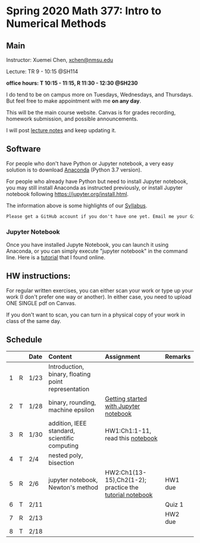 # Spring 2020 Math 377: Intro to Numerical Methods
## Main
Instructor: Xuemei Chen, xchen@nmsu.edu

Lecture: TR 9 - 10:15 @SH114

**office hours: T 10:15 - 11:15, R 11:30 - 12:30 @SH230**

I do tend to be on campus more on Tuesdays, Wednesdays, and Thursdays. But feel free to make appointment with me **on any day**. 

This will be the main course website. Canvas is for grades recording, homework submission, and possible announcements.

I will post [lecture notes](NumericalMethods20.pdf) and keep updating it.

## Software
For people who don't have Python or Jupyter notebook, a very easy solution is to download [Anaconda](https://www.anaconda.com/distribution/) (Python 3.7 version). 

For people who already have Python but need to install Jupyter notebook, you may still install Anaconda as instructed previously, or install Jupyter notebook following https://jupyter.org/install.html.

The information above is some highlights of our [Syllabus](2020SprMath377_syllabus.pdf).

```diff
Please get a GitHub account if you don't have one yet. Email me your GitHub username.
```

### Jupyter Notebook
Once you have installed Jupyte Notebook, you can launch it using Anaconda, or you can simply execute "jupyter notebook" in the command line. Here is a [tutorial](https://towardsdatascience.com/a-beginners-tutorial-to-jupyter-notebooks-1b2f8705888a) that I found online. 

## HW instructions:

For regular written exercises, you can either scan your work or type up your work (I don't prefer one way or another). In either case, you need to upload ONE SINGLE pdf on Canvas. 

If you don't want to scan, you can turn in a physical copy of your work in class of the same day.

## Schedule 

||  |Date|Content|Assignment|Remarks|
|:---|:---|:---| :---  | :---  | :---  |
|1|R|1/23|Introduction, binary, floating point representation||||
|2|T|1/28|binary, rounding, machine epsilon|[Getting started with Jupyter notebook](https://towardsdatascience.com/a-beginners-tutorial-to-jupyter-notebooks-1b2f8705888a)||
|3|R|1/30|addition, IEEE standard, scientific computing|HW1:Ch1:1-11, read this [notebook](https://nbviewer.jupyter.org/github/Numerical-Analysis/Spr2020Math377/blob/master/nbs/Tutorial.ipynb)||
|4|T|2/4|nested poly, bisection|||
|5|R|2/6|jupyter notebook, Newton's method|HW2:Ch1(13-15),Ch2(1-2); practice the [tutorial notebook](https://github.com/Numerical-Analysis/Spr2020Math377/blob/master/nbs/Tutorial.ipynb)|HW1 due|
|6|T|2/11|||Quiz 1|
|7|R|2/13|||HW2 due|
|8|T|2/18||||



